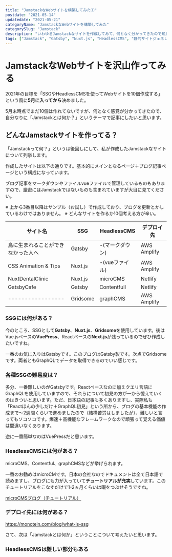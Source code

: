 ```yaml
---
title: "JamstackなWebサイトを構築してみた①"
postdate: "2021-05-14"
updatedate: "2021-05-21"
categoryName: "JamstackなWebサイトを構築してみた"
categorySlug: "Jamstack"
description: "いわゆるJamstackなサイトを作成してみて、何となく分かってきたので知見を記載します。"
tags: ["Jamstack", "Gatsby", "Nuxt.js", "HeadlessCMS", "静的サイトジェネレータ", "JavaScript"]
---
```


# JamstackなWebサイトを沢山作ってみる

2021年の目標を「SSGやHeadlessCMSを使ってWebサイトを10個作成する」という風に**5月に入ってから**決めました。

5月末時点でまだ10個は作れてないですが、何となく感覚が分かってきたので、自分なりに「Jamstackとは何か？」というテーマで記事にしたいと思います。

## どんなJamstackサイトを作ってる？

「Jamstackって何？」というは後回しにして、私が作成したJamstackなサイトについて列挙します。

作成したサイトは以下の通りです。基本的にメインとなるページ＋ブログ記事ページという構成になっています。

ブログ記事をマークダウンやファイルvueファイルで管理しているものもありますので、厳密にはJamstackではないものも含まれていますが大目に見てください。

※ 上から3番目以降はサンプル（お試し）で作成しており、ブログを更新とかしているわけではありません。
※ どんなサイトを作るか10個考える方が辛い。

|サイト名|SSG|HeadlessCMS|デプロイ先|
|-------|---|-----------|-------|
|鳥に生まれることができなかった人へ|Gatsby|-(マークダウン)|AWS Amplify|
|CSS Animation & Tips|Nuxt.js|-(vueファイル)|AWS Amplify|
|NuxtDentalClinic|Nuxt.js|microCMS|Netlify|
|GatsbyCafe|Gatsby|Contentfull|Netlify|
|-----------------|Gridsome|graphCMS|AWS Amplify|

### SSGには何がある？

今のところ、SSGとして**Gatsby**、**Nuxt.js**、**Gridsome**を使用しています。後はVue.jsベースの**VuePress**、Reactベースの**Next.js**が残っているのでぜひ作成したいですね。

一番のお気に入りはGatsbyです。このブログはGatsby製です。次点でGridsomeです。両者ともGraphQLでデータを取得できるのでいい感じです。

### 各種SSGの難易度は？

多分、一番難しいのがGatsbyです。Reactベースなのに加えクエリ言語にGraphQLを使用していますので、それらについて初見の方が一から憶えていくのはきついと思います。ただ、日本語の記事も多くありますし、実際私も「Reactほんの少しだけ＋GraphQL初見」という所から、ブログの基本機能の作成まで～2週間くらいで進めましたので（結構苦労はしましたが）、難しいと言ってもソコソコです。爆速＋高機能なフレームワークなので頑張って覚える価値は間違いなくあります。

逆に一番簡単なのはVuePressだと思います。


### HeadlessCMSには何がある？

microCMS、Contentful、graphCMSなどが挙げられます。

一番のお勧めはmicroCMです。日本の会社なのでドキュメントは全て日本語で読めますし、ブログにも力が入っていて**チュートリアルが充実**しています。このチュートリアルをこなすだけで1-2ヵ月くらいは暇をつぶせそうですね。

[microCMSブログ（チュートリアル）](https://blog.microcms.io/category/tutorial/page/1)



### デプロイ先には何がある？

https://monotein.com/blog/what-is-ssg



さて、次は「Jamstackとは何か」ということについて考えたいと思います。

### HeadlessCMSは難しい部分もある
